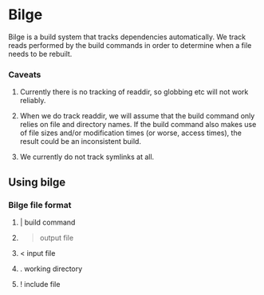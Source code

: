 # Bilge

Bilge is a build system that tracks dependencies automatically.  We
track reads performed by the build commands in order to determine when
a file needs to be rebuilt.

### Caveats

1. Currently there is no tracking of readdir, so globbing etc will not
work reliably.

2. When we do track readdir, we will assume that the build command
only relies on file and directory names.  If the build command also
makes use of file sizes and/or modification times (or worse, access
times), the result could be an inconsistent build.

3. We currently do not track symlinks at all.

## Using bilge

### Bilge file format

1. | build command

2. > output file

3. < input file

5. . working directory

4. ! include file
